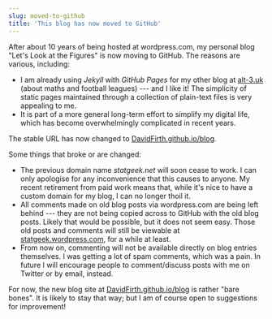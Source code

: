 ```yaml
---
slug: moved-to-github
title: 'This blog has now moved to GitHub'
---
```


After about 10 years of being hosted at wordpress.com, my personal blog "Let's Look at the Figures" is now moving to GitHub.  The reasons are various, including:

* I am already using _Jekyll_ with _GitHub Pages_ for my other blog at [alt-3.uk](https://alt-3.uk) (about maths and football leagues) --- and I like it! The simplicity of static pages maintained through a collection of plain-text files is very appealing to me.
* It is part of a more general long-term effort to simplify my digital life, which has become overwhelmingly complicated in recent years.

The stable URL has now changed to [DavidFirth.github.io/blog](https://DavidFirth.github.io/blog). 

Some things that broke or are changed:

* The previous domain name _statgeek.net_ will soon cease to work. I can only apologise for any inconvenience that this causes to anyone. My recent retirement from paid work means that, while it's nice to have a custom domain for my blog, I can no longer thoil it.
* All comments made on old blog posts via wordpress.com are being left behind --- they are not being copied across to GitHub with the old blog posts. Likely that would be possible, but it does not seem easy.  Those old posts and comments will still be viewable at [statgeek.wordpress.com](https://statgeek.wordpress.com), for a while at least.
* From now on, commenting will not be available directly on blog entries themselves. I was getting a lot of spam comments, which was a pain. In future I will encourage people to comment/discuss posts with me on Twitter or by email, instead.

For now, the new blog site at [DavidFirth.github.io/blog](https://DavidFirth.github.io/blog) is rather "bare bones".  It is likely to stay that way; but I am of course open to suggestions for improvement!
